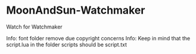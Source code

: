 # MoonAndSun-Watchmaker
Watch for Watchmaker

Info: font folder remove due copyright concerns
Info: Keep in mind that the script.lua in the folder scripts should be script.txt
